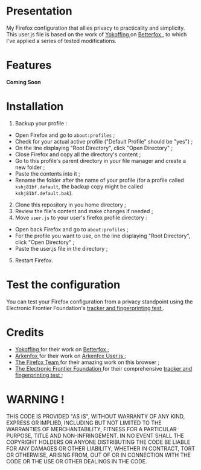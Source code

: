 # Presentation
My Firefox configuration that allies privacy to practicality and simplicity. This user.js file is based on the work of <a href="https://github.com/yokoffing"> Yokoffing </a> on <a href="https://github.com/yokoffing/Betterfox"> Betterfox </a>, to which I've applied a series of tested modifications. 

# Features
**Coming Soon**

# Installation
1. Backup your profile :
  - Open Firefox and go to `about:profiles` ;
  - Check for your actual active profile ("Default Profile" should be "yes") ;
  - On the line displaying "Root Directory", click "Open Directory" ;
  - Close Firefox and copy all the directory's content ;
  - Go to this profile's parent directory in your file manager and create a new folder ;
  - Paste the contents into it ;
  - Rename the folder after the name of your profile (for a profile called `kshj81bf.default`, the backup copy might be called `kshj81bf.default.bak`).
2. Clone this repository in you home directory ;
3. Review the file's content and make changes if needed ;
4. Move `user.js` to your user's firefox profile directory :
  - Open back Firefox and go to `about:profiles` ;
  - For the profile you want to use, on the line displaying "Root Directory", click "Open Directory" ;
  - Paste the user.js file in the directory ;
5. Restart Firefox.

# Test the configuration
You can test your Firefox configuration from a privacy standpoint using the Electronic Frontier Foundation's <a href="https://coveryourtracks.eff.org/"> tracker and fingerprinting test </a>.

# Credits
- <a href="https://github.com/yokoffing"> Yokoffing </a> for their work on <a href="https://github.com/yokoffing/Betterfox"> Betterfox </a>;
- <a href="https://github.com/arkenfox"> Arkenfox </a> for their work on <a href="https://github.com/arkenfox/user.js/"> Arkenfox User.js </a>;
- <a href="https://www.mozilla.org/en-US/firefox/new/"> The Firefox Team </a> for their amazing work on this browser ;
- <a href="https://eff.org/"> The Electronic Frontier Foundation </a> for their comprehensive <a href="https://coveryourtracks.eff.org/"> tracker and fingerprinting test </a>;

# WARNING !
THIS CODE IS PROVIDED "AS IS", WITHOUT WARRANTY OF ANY KIND, EXPRESS OR IMPLIED, INCLUDING BUT NOT LIMITED TO THE WARRANTIES OF MERCHANTABILITY, FITNESS FOR A PARTICULAR PURPOSE, TITLE AND NON-INFRINGEMENT. IN NO EVENT SHALL THE COPYRIGHT HOLDERS OR ANYONE DISTRIBUTING THE CODE BE LIABLE FOR ANY DAMAGES OR OTHER LIABILITY, WHETHER IN CONTRACT, TORT OR OTHERWISE, ARISING FROM, OUT OF OR IN CONNECTION WITH THE CODE OR THE USE OR OTHER DEALINGS IN THE CODE.
